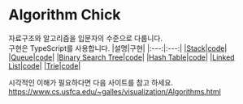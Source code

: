 # Algorithm Chick

자료구조와 알고리즘을 입문자의 수준으로 다룹니다.  
구현은 TypeScript를 사용합니다.
|설명|구현|
|:---:|:---:|
|[Stack](https://github.com/taerikor/algorithm-chick/tree/master/src/DataStructure/Stack)|[code](https://github.com/taerikor/algorithm-chick/blob/master/src/DataStructure/Stack/stack.ts)|
|[Queue](https://github.com/taerikor/algorithm-chick/tree/master/src/DataStructure/Queue)|[code](https://github.com/taerikor/algorithm-chick/blob/master/src/DataStructure/Queue/queue.ts)|
|[Binary Search Tree](https://github.com/taerikor/algorithm-chick/tree/master/src/DataStructure/BST)|[code](https://github.com/taerikor/algorithm-chick/blob/master/src/DataStructure/BST/bst.ts)|
|[Hash Table](https://github.com/taerikor/algorithm-chick/tree/master/src/DataStructure/HashTable)|[code](https://github.com/taerikor/algorithm-chick/blob/master/src/DataStructure/HashTable/hashTable.ts)|
|[Linked List](https://github.com/taerikor/algorithm-chick/tree/master/src/DataStructure/LinkedList)|[code](https://github.com/taerikor/algorithm-chick/blob/master/src/DataStructure/LinkedList/linkedList.ts)|
|[Trie](https://github.com/taerikor/algorithm-chick/tree/master/src/DataStructure/Trie)|[code](https://github.com/taerikor/algorithm-chick/blob/master/src/DataStructure/Trie/trie.ts)|

시각적인 이해가 필요하다면 다음 사이트를 참고 하세요.
https://www.cs.usfca.edu/~galles/visualization/Algorithms.html
